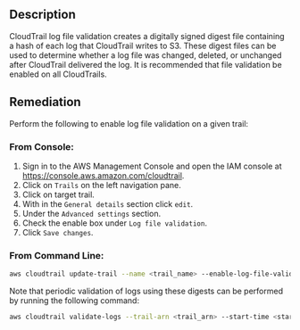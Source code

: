 ## Description

CloudTrail log file validation creates a digitally signed digest file containing a hash of each log that CloudTrail writes to S3. These digest files can be used to determine whether a log file was changed, deleted, or unchanged after CloudTrail delivered the log. It is recommended that file validation be enabled on all CloudTrails.

## Remediation

Perform the following to enable log file validation on a given trail:

### From Console:

1. Sign in to the AWS Management Console and open the IAM console at https://console.aws.amazon.com/cloudtrail.
2. Click on `Trails` on the left navigation pane.
3. Click on target trail.
4. With in the `General details` section click `edit`.
5. Under the `Advanced settings` section.
6. Check the enable box under `Log file validation`.
7. Click `Save changes`.

### From Command Line:

```bash
aws cloudtrail update-trail --name <trail_name> --enable-log-file-validation
```

Note that periodic validation of logs using these digests can be performed by running the
following command:

```bash
aws cloudtrail validate-logs --trail-arn <trail_arn> --start-time <start_time> --end-time <end_time>
```
